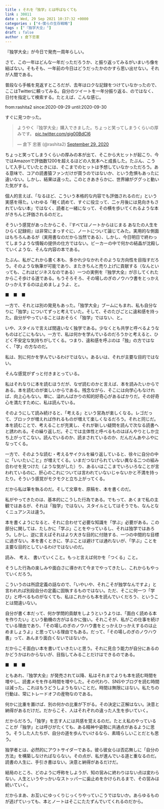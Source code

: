 ```yaml
---
title : それを「独学」とは呼ばなくても
link : 30811
date : Wed, 29 Sep 2021 10:37:32 +0000
categories : ["4-僕らの生存戦略"]
tags : ["『独学大全』"]
draft : false
author : 倉下忠憲
---
```


『独学大全』が今日で発売一周年らしい。

さて、この一年はどんな一年だっただろうか、と振り返ってみるがいまいち像を結ばない。そもそも、一年前の今日はどうだったかのかすら思い出せない。それが人間である。

普段なら手帳を見返すところだが、去年はロクな記録をつけていなかったので、ここはTwitterに頼ってみる。自分のツイートを一年分振り返る、のではなく、日付を指定して検索する。たとえば、こんな感じ。

from:rashita2 since:2020-09-29 until:2020-09-30

すぐに見つかった。

<blockquote class="twitter-tweet"><p lang="ja" dir="ltr">ようやく『独学大全』購入できました。ちょっと笑ってしまうくらいの厚みです。 <a href="https://t.co/gig00BdCl6">pic.twitter.com/gig00BdCl6</a></p>&mdash; 倉下 忠憲 (@rashita2) <a href="https://twitter.com/rashita2/status/1310803121954672645?ref_src=twsrc%5Etfw">September 29, 2020</a></blockquote> <script async src="https://platform.twitter.com/widgets.js" charset="utf-8"></script> 

ちょっと笑ってしまうくらいの厚みの本が出て、そこから大ヒットが起こり、今ではAmazonで評価数1200を超えるほどの人気本へと成長した。たぶん、こうして入手していたときには、そこまでのヒットは予想していなかっただろう。ある意味で、コアの読書猿ファンだけが買うのではないか、という危惧もあったに違いない。しかし、結果は違った。このときあきらかに、世界線がググっと動いた気がする。

個人的言えば、「なるほど、こういう本格的な内容でも評価されるのだ」という実感を得た。いわゆる「軽く読めて、すぐに役立って、二ヶ月後には見向きもされていない本」ではなく、読者と一緒になって、その横を歩いてくれるような本がきちんと評価されるのだと。

そういう感覚があったからこそ、『すべてはノートからはじまる あなたの人生をひらく記録術』は非常にまっすぐに、ノートについて論じてみた。実用的な側面はもちろんあるが（実用書なのだから当然である）、しかし、今日明日で終わってしまうような情報の提供の仕方ではない。ビーカーの中で何かの結晶が沈殿していくような、そんな内容の本である。

たぶん、私がこれから書く本も、多かれ少なかれそのような方向性を目指すだろう。そのような執筆が可能であり、またきちんと売り上げに貢献する（なんといっても、これはビジネスなのである）一つの実例を『独学大全』が示してくれたからこそ歩ける道である。もうそろそろ、その場しのぎのノウハウ書をとっかえひっかえするのは止めましょうよ、と。

■　■　■

一方で、それとは別の発見もあった。「独学大全」ブームにもまれ、私も自分なりに「独学」についてずっと考えていた。そして、そのたびごとに違和感を持った。自分がやっていることはおそらく「独学」ではない、と。

いや、スタイルで言えば間違いなく独学である。少なくとも共学と呼べるようなものはどこにもない。一方で、私は何かを学んでいるのだろうかと考えると、ひどく不安定な気持ちがしてくる。つまり、違和感を呼ぶのは「独」の方ではなく、「学」の方なのだ。

私は、別に何かを学んでいるわけではない。あるいは、それが主要な目的ではない。

そんな感覚がずっと付きまとっている。

私はそれなりに本を読むほうだが、なぜ読むのかと言えば、本を読みたいからである。本を読むのが楽しいからである。残念ながら、そこには向学心もなければ、向上心もない。単に、溢れんばかりの知的好奇心があるばかりだ。その好奇心を満たすために、私は読んでいる。

そのようにして読み続けると、「考える」という営為が楽しくなる。レゴだって、ブロックが増えれば作れるものが増えて楽しくなるだろう。それと同じだ。本を読むことで、考えることが充実し、それが新しい疑問を読んで次なる読書へと誘われる。その繰り返しだ。そこでは主体性と呼べるものはぼんやりとしか立ち上がってこない。読んでいるのか、読まされているのか、だんだんあやふやになってくる。

一方で、そのような読む・考えるサイクルを繰り返していると、徐々に自分の中に「いいたいこと」が増えてくる。いまだつなげられていない異なる二つの組み合わせを見つけた（ような気がした）り、あるいはここまでいろいろなことが言われているのに、肝心のこれについては言われていないじゃないかと不満を持ったり。そういう感覚がモクモクと立ち上がってくる。

だから私は筆を執るのだ。そして文章を、原稿を、本を書くのだ。

私がやってきたのは、基本的にこうした行為である。でもって、あくまで私の主観ではあるが、それは「独学」ではない。スタイルとしてはそうでも、なんとなくニュアンスは違う。

本を書くようになると、それに合わせて必要な知識を「学ぶ」必要がある。この部分に関しては、たしかに「学ぶ」ことをやっているし、それは独学ではあろう。しかし、逆に言えばそれはより大きな目的に付随する、一つの中間的な目標に過ぎない。本を書くときに、学ぶことは避けては通れないが、「学ぶ」ことを主要な目的としているわけではないのだ。

読み、
考え、
書いていくこと。もっと言えば何かを「つくる」こと。

そうした行為の楽しみや面白さに導かれて今までやってきたし、これからもやっていくだろう。

こういうのは所詮定義の話なので、「いやいや、それこそが独学なんですよ」と言われれば別段自分の定義に固執するものではない。ただ、そこに何一つ「学び」と呼べるものがなくても、私はこれからも本を読んでいくだろう、ということは間違いない。

自分が書く本だって、何か学問的貢献をしようというよりは、「面白く読める本を作りたい」という動機の方がはるかに強い。それこそが、私がこの仕事を続けている理由であり、「その場しのぎのノウハウ書をとっかえひっかえするのは止めましょうよ」と思っている理由でもある。だって、「その場しのぎのノウハウ書」って、あんまり面白くないではないか。

だからこそ面白い本を書いていきたいと思う。それに見合う能力が自分にあるのかどうかはわからないが、目指してみることだけはできるのである。

■　■　■

ともあれ、『独学大全』が発売されて以降、私はそれまでよりも本を読む時間を増やし、読書メモを作る時間を増やした。その代わり、SNSやブログを読む時間は減った。これはもうどうしようもないことだ。時間は無限にはない。私たちの行動は、常にトレードオフの産物なのである。

何かに比重を置けば、別の何かの比重が下がる。その決定に正解はない。決意と納得があるだけだ。だからこそ、人はそれぞれの違った人生を歩いていく。

だからだろう。「独学」を志す人には共感を覚えるのだ。たとえ私のやっていることが「独学」とは呼びがたくても、ある精神や姿勢に共通点があるように思う。そうした人たちが、自分の道を歩んでいけるなら、素晴らしいことだとも思う。

独学者とは、必然的にアウトサイダーである。彼ら彼女らは否応無しに「自分の方法」を構築しなければならない。その点が、私が進んでいる道と重なるのだ。読書の人生に、手引き書はない。決意と納得があるだけだ。

結局のところ、どのように呼称をしようが、知の営みに終わりはない点は変わらない。人生というやっかいなストッパーに歯止めをかけられるまで、その営みは続いていく。

だからまあ、お互いにゆっくりじっくりやっていこうではないか。あらゆるものが逃げていっても、本とノートはそこにたたずんでいてくれるのだから。

<p style="text-align: center;"><a href="http://www.amazon.co.jp/exec/obidos/ASIN/B08DR7YL5J/rashita1000-22/ref=nosim/" target="_blank" rel="noopener noreferrer" name="amazletlink"><img class="aligncenter" style="border: none;" src="https://m.media-amazon.com/images/I/513QQeMY4zL._SY346_.jpg" alt="" /></a></p>

<p style="text-align: center;"><a href="http://www.amazon.co.jp/exec/obidos/ASIN/B098NQFL2L/rashita1000-22/ref=nosim/" target="_blank" rel="noopener noreferrer" name="amazletlink"><img class="aligncenter" style="border: none;" src="https://m.media-amazon.com/images/I/31i3KBonRqS._SY346_._SY346_.jpg" alt="" /></a></p>